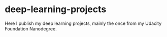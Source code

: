 # deep-learning-projects
Here I publish my deep learning projects, mainly the once from my Udacity Foundation Nanodegree.
